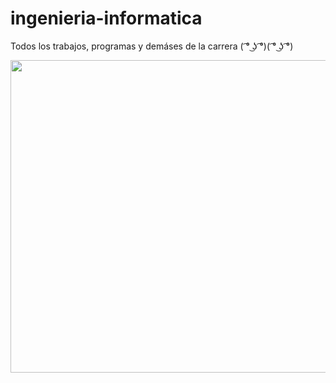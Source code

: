 # ingenieria-informatica
Todos los trabajos, programas y demáses de la carrera ( ͡° ͜ʖ ͡°)( ͡° ͜ʖ ͡°)

<img src="https://i.imgur.com/vN5jG9r.gif" width="1000" height="500" />
